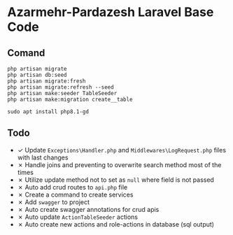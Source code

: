 # Azarmehr-Pardazesh Laravel Base Code

## Comand

```
php artisan migrate
php artisan db:seed
php artisan migrate:fresh
php artisan migrate:refresh --seed
php artisan make:seeder TableSeeder
php artisan make:migration create__table

sudo apt install php8.1-gd
```

## Todo


- &check; Update `Exceptions\Handler.php` and `Middlewares\LogRequest.php` files with last changes
- &cross; Handle joins and preventing to overwrite search method most of the times
- &cross; Utilize update method not to set as `null` where field is not passed
- &cross; Auto add crud routes to `api.php` file
- &cross; Create a command to create services
- &cross; Add `swagger` to project
- &cross; Auto create swagger annotations for crud apis
- &cross; Auto update `ActionTableSeeder` actions
- &cross; Auto create new actions and role-actions in database (sql output)

